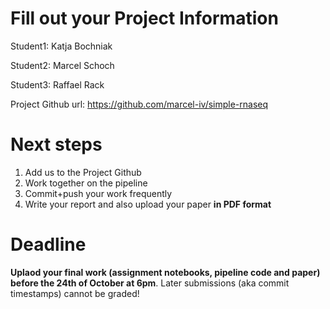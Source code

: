 # Fill out your Project Information

Student1: Katja Bochniak

Student2: Marcel Schoch

Student3: Raffael Rack

Project Github url: https://github.com/marcel-iv/simple-rnaseq


# Next steps

1. Add us to the Project Github
2. Work together on the pipeline
3. Commit+push your work frequently
4. Write your report and also upload your paper **in PDF format**



# Deadline

**Uplaod your final work (assignment notebooks, pipeline code and paper) before the 24th of October at 6pm**.
Later submissions (aka commit timestamps) cannot be graded!
